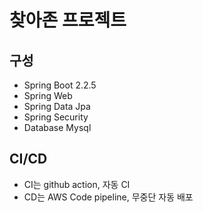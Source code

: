 # 찾아존 프로젝트

## 구성
* Spring Boot 2.2.5
* Spring Web
* Spring Data Jpa
* Spring Security
* Database Mysql

## CI/CD
* CI는 github action, 자동 CI
* CD는 AWS Code pipeline, 무중단 자동 배포